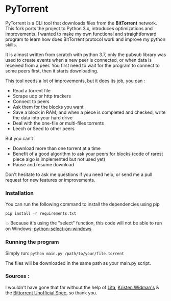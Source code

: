 
# PyTorrent


PyTorrent is a CLI tool that downloads files from the **BitTorrent** network.
This fork ports the project to Python 3.x, introduces optimizations and improvements.
I wanted to make my own functional and straightforward program to learn how does BitTorrent protocol work and improve my python skills.

It is almost written from scratch with python 3.7, only the pubsub library was used to create events when a new peer is connected, or when data is received from a peer.
You first need to wait for the program to connect to some peers first, then it starts downloading.

This tool needs a lot of improvements, but it does its job, you can :
-	Read a torrent file
-	Scrape udp or http trackers
-	Connect to peers
-	Ask them for the blocks you want
-	Save a block in RAM, and when a piece is completed and checked, write the data into your hard drive
-	Deal with the one-file or multi-files torrents
-	Leech or Seed to other peers

But you can’t :
-	Download more than one torrent at a time
-	Benefit of a good algorithm to ask your peers for blocks (code of rarest piece algo is implemented but not used yet)
-	Pause and resume download

Don't hesitate to ask me questions if you need help, or send me a pull request for new features or improvements.

### Installation
You can run the following command to install the dependencies using pip

`pip install -r requirements.txt`

:boom: Because it's using the "select" function, this code will not be able to run on Windows: [python-select-on-windows](https://stackoverflow.com/a/22254123/3170071)

### Running the program

Simply run:
`python main.py /path/to/your/file.torrent`

The files will be downloaded in the same path as your main.py script.

### Sources :

I wouldn't have gone that far without the help of
[Lita](https://github.com/lita/bittorrent "Lita"), 
[Kristen Widman's](http://www.kristenwidman.com/blog/how-to-write-a-bittorrent-client-part-1 "Kristen Widman's blog") & the
[Bittorrent Unofficial Spec](https://wiki.theory.org/BitTorrentSpecification "Bittorrent Unofficial Spec"), so thank you.



